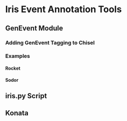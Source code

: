 Iris Event Annotation Tools
=======================

## GenEvent Module

### Adding GenEvent Tagging to Chisel

### Examples

#### Rocket

#### Sodor

## iris.py Script

## Konata

## 

